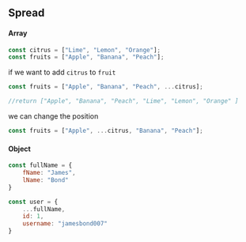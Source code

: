 
## Spread
#### Array

```jsx
const citrus = ["Lime", "Lemon", "Orange"];
const fruits = ["Apple", "Banana", "Peach"];
```

if we want to add `citrus` to `fruit`

```jsx
const fruits = ["Apple", "Banana", "Peach", ...citrus];

//return ["Apple", "Banana", "Peach", "Lime", "Lemon", "Orange" ]
```

we can change the position

```jsx
const fruits = ["Apple", ...citrus, "Banana", "Peach"];
```

#### Object

```jsx
const fullName = {
	fName: "James",
	lName: "Bond"
}

const user = {
	...fullName,
	id: 1,
	username: "jamesbond007"
}
```
